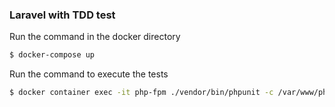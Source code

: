 ### Laravel with TDD test 

Run the command in the docker directory
```sh 
$ docker-compose up
```
Run the command to execute the tests
```sh 
$ docker container exec -it php-fpm ./vendor/bin/phpunit -c /var/www/phpunit.xml
```
